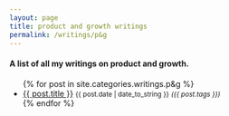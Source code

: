 ```yaml
---
layout: page
title: product and growth writings
permalink: /writings/p&g
---
```


#### A list of all my writings on product and growth. 

<ul>
  {% for post in site.categories.writings.p&g %}
    <li>
    	<a href="{{ post.url }}">{{ post.title }}</a> <small>{{ post.date | date_to_string }}</small> <small> <i>({{ post.tags }})️</i></small>
    </li>
  {% endfor %}
</ul>
